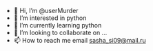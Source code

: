 - 👋 Hi, I’m @userMurder
- 👀 I’m interested in python
- 🌱 I’m currently learning python
- 💞️ I’m looking to collaborate on ...
- 📫 How to reach me email sasha_si09@mail.ru

<!---
userMurder/userMurder is a ✨ special ✨ repository because its `README.md` (this file) appears on your GitHub profile.
You can click the Preview link to take a look at your changes.
--->
